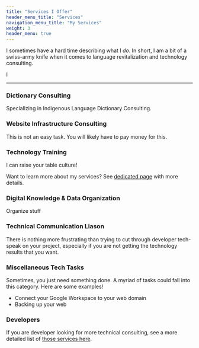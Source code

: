 ```yaml
---
title: "Services I Offer"
header_menu_title: "Services"
navigation_menu_title: "My Services"
weight: 3
header_menu: true
---
```

I sometimes have a hard time describing what I *do*. 
In short, I am a bit of a swiss-army knife when it comes to language revitalization and technology consulting.

I 

---
### Dictionary Consulting
Specializing in Indigenous Language Dictionary Consulting. 

### Website Infrastructure Consulting

This is not an easy task. 
You will likely have to pay money for this.

### Technology Training

I can raise your table culture!

<!-- (![Let us get started on a clean slate](images/woman-pouring-juice-on-glass-3184192.jpg)) -->

Want to learn more about my services? See [dedicated page](services) with more details.

### Digital Knowledge & Data Organization

Organize stuff

### Technical Communication Liason
There is nothing more frustrating than trying to cut through developer tech-speak on your project, especially if you are not getting the technology results that you want.



### Miscellaneous Tech Tasks

Sometimes, you just need something done. A myriad of tasks could fall into this category. Here are some examples!
- Connect your Google Workspace to your web domain
- Backing up your web

### Developers
If you are developer looking for more technical consulting, see a more detailed list of [those services here](#for-developers).